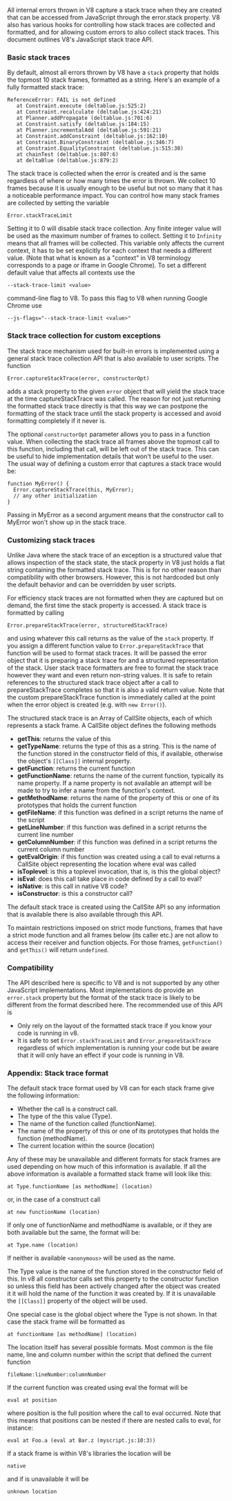 All internal errors thrown in V8 capture a stack trace when they are created that can be accessed from JavaScript through the error.stack property.  V8 also has various hooks for controlling how stack traces are collected and formatted, and for allowing custom errors to also collect stack traces.  This document outlines V8's JavaScript stack trace API.

### Basic stack traces ###

By default, almost all errors thrown by V8 have a `stack` property that holds the topmost 10 stack frames, formatted as a string.  Here's an example of a fully formatted stack trace:

```
ReferenceError: FAIL is not defined
   at Constraint.execute (deltablue.js:525:2)
   at Constraint.recalculate (deltablue.js:424:21)
   at Planner.addPropagate (deltablue.js:701:6)
   at Constraint.satisfy (deltablue.js:184:15)
   at Planner.incrementalAdd (deltablue.js:591:21)
   at Constraint.addConstraint (deltablue.js:162:10)
   at Constraint.BinaryConstraint (deltablue.js:346:7)
   at Constraint.EqualityConstraint (deltablue.js:515:38)
   at chainTest (deltablue.js:807:6)
   at deltaBlue (deltablue.js:879:2)
```

The stack trace is collected when the error is created and is the same regardless of where or how many times the error is thrown.  We collect 10 frames because it is usually enough to be useful but not so many that it has a noticeable performance impact.  You can control how many stack frames are collected by setting the variable

```
Error.stackTraceLimit
```

Setting it to 0 will disable stack trace collection.  Any finite integer value will be used as the maximum number of frames to collect.  Setting it to `Infinity` means that all frames will be collected.  This variable only affects the current context, it has to be set explicitly for each context that needs a different value.  (Note that what is known as a "context" in V8 terminology corresponds to a page or iframe in Google Chrome).  To set a different default value that affects all contexts use the

```
--stack-trace-limit <value>
```

command-line flag to V8.  To pass this flag to V8 when running Google Chrome use

```
--js-flags="--stack-trace-limit <value>"
```

### Stack trace collection for custom exceptions ###
The stack trace mechanism used for built-in errors is implemented using a general stack trace collection API that is also available to user scripts.  The function

```
Error.captureStackTrace(error, constructorOpt)
```

adds a stack property to the given `error` object that will yield the stack trace at the time captureStackTrace was called.  The reason for not just returning the formatted stack trace directly is that this way we can postpone the formatting of the stack trace until the stack property is accessed and avoid formatting completely if it never is.

The optional `constructorOpt` parameter allows you to pass in a function value.  When collecting the stack trace all frames above the topmost call to this function, including that call, will be left out of the stack trace.  This can be useful to hide implementation details that won't be useful to the user.  The usual way of defining a custom error that captures a stack trace would be:

```
function MyError() {
  Error.captureStackTrace(this, MyError);
  // any other initialization
}
```

Passing in MyError as a second argument means that the constructor call to MyError won't show up in the stack trace.

### Customizing stack traces ###
Unlike Java where the stack trace of an exception is a structured value that allows inspection of the stack state, the stack property in V8 just holds a flat string containing the formatted stack trace.  This is for no other reason than compatibility with other browsers.  However, this is not hardcoded but only the default behavior and can be overridden by user scripts.

For efficiency stack traces are not formatted when they are captured but on demand, the first time the stack property is accessed.  A stack trace is formatted by calling

```
Error.prepareStackTrace(error, structuredStackTrace)
```

and using whatever this call returns as the value of the `stack` property.  If you assign a different function value to `Error.prepareStackTrace` that function will be used to format stack traces.  It will be passed the error object that it is preparing a stack trace for and a structured representation of the stack.  User stack trace formatters are free to format the stack trace however they want and even return non-string values.  It is safe to retain references to the structured stack trace object after a call to prepareStackTrace completes so that it is also a valid return value.  Note that the custom prepareStackTrace function is immediately called at the point when the error object is created (e.g. with `new Error()`).

The structured stack trace is an Array of CallSite objects, each of which represents a stack frame.  A CallSite object defines the following methods

  * **getThis**: returns the value of this
  * **getTypeName**: returns the type of this as a string.  This is the name of the function stored in the constructor field of this, if available, otherwise the object's `[[Class]]` internal property.
  * **getFunction**: returns the current function
  * **getFunctionName**: returns the name of the current function, typically its name property.  If a name property is not available an attempt will be made to try to infer a name from the function's context.
  * **getMethodName**: returns the name of the property of this or one of its prototypes that holds the current function
  * **getFileName**: if this function was defined in a script returns the name of the script
  * **getLineNumber**: if this function was defined in a script returns the current line number
  * **getColumnNumber**: if this function was defined in a script returns the current column number
  * **getEvalOrigin**: if this function was created using a call to eval returns a CallSite object representing the location where eval was called
  * **isToplevel**: is this a toplevel invocation, that is, is this the global object?
  * **isEval**: does this call take place in code defined by a call to eval?
  * **isNative**: is this call in native V8 code?
  * **isConstructor**: is this a constructor call?

The default stack trace is created using the CallSite API so any information that is available there is also available through this API.

To maintain restrictions imposed on strict mode functions, frames that have a strict mode function and all frames below (its caller etc.) are not allow to access their receiver and function objects. For those frames, `getFunction()` and `getThis()` will return `undefined`.

### Compatibility ###
The API described here is specific to V8 and is not supported by any other JavaScript implementations.  Most implementations do provide an `error.stack` property but the format of the stack trace is likely to be different from the format described here.  The recommended use of this API is

  * Only rely on the layout of the formatted stack trace if you know your code is running in v8.
  * It is safe to set `Error.stackTraceLimit` and `Error.prepareStackTrace` regardless of which implementation is running your code but be aware that it will only have an effect if your code is running in V8.

### Appendix: Stack trace format ###
The default stack trace format used by V8 can for each stack frame give the following information:

  * Whether the call is a construct call.
  * The type of the this value (Type).
  * The name of the function called (functionName).
  * The name of the property of this or one of its prototypes that holds the function (methodName).
  * The current location within the source (location)

Any of these may be unavailable and different formats for stack frames are used depending on how much of this information is available.  If all the above information is available a formatted stack frame will look like this:

```
at Type.functionName [as methodName] (location)
```

or, in the case of a construct call

```
at new functionName (location)
```

If only one of functionName and methodName is available, or if they are both available but the same, the format will be:

```
at Type.name (location)
```

If neither is available `<anonymous>` will be used as the name.

The Type value is the name of the function stored in the constructor field of this.  In v8 all constructor calls set this property to the constructor function so unless this field has been actively changed after the object was created it it will hold the name of the function it was created by.  If it is unavailable the `[[Class]]` property of the object will be used.

One special case is the global object where the Type is not shown.  In that case the stack frame will be formatted as

```
at functionName [as methodName] (location)
```

The location itself has several possible formats.  Most common is the file name, line and column number within the script that defined the current function

```
fileName:lineNumber:columnNumber
```

If the current function was created using eval the format will be

```
eval at position
```

where position is the full position where the call to eval occurred.  Note that this means that positions can be nested if there are nested calls to eval, for instance:

```
eval at Foo.a (eval at Bar.z (myscript.js:10:3))
```

If a stack frame is within V8's libraries the location will be

```
native
```

and if is unavailable it will be

```
unknown location
```